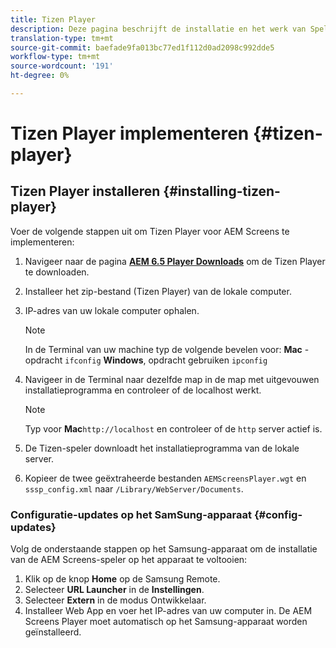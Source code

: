 ```yaml
---
title: Tizen Player
description: Deze pagina beschrijft de installatie en het werk van Speler Tizen.
translation-type: tm+mt
source-git-commit: baefade9fa013bc77ed1f112d0ad2098c992dde5
workflow-type: tm+mt
source-wordcount: '191'
ht-degree: 0%

---
```



# Tizen Player implementeren {#tizen-player}

## Tizen Player installeren {#installing-tizen-player}

Voer de volgende stappen uit om Tizen Player voor AEM Screens te implementeren:

1. Navigeer naar de pagina [**AEM 6.5 Player Downloads**](https://download.macromedia.com/screens/) om de Tizen Player te downloaden.

1. Installeer het zip-bestand (Tizen Player) van de lokale computer.

1. IP-adres van uw lokale computer ophalen.

   >[!NOTE]
   >In de Terminal van uw machine typ de volgende bevelen voor:
   >**Mac** -opdracht `ifconfig`
   >**Windows**, opdracht gebruiken `ipconfig`

1. Navigeer in de Terminal naar dezelfde map in de map met uitgevouwen installatieprogramma en controleer of de localhost werkt.

   >[!NOTE]
   >Typ voor **Mac**`http://localhost` en controleer of de `http` server actief is.

1. De Tizen-speler downloadt het installatieprogramma van de lokale server.

1. Kopieer de twee geëxtraheerde bestanden `AEMScreensPlayer.wgt` en `sssp_config.xml` naar `/Library/WebServer/Documents`.

### Configuratie-updates op het SamSung-apparaat {#config-updates}

Volg de onderstaande stappen op het Samsung-apparaat om de installatie van de AEM Screens-speler op het apparaat te voltooien:

1. Klik op de knop **Home** op de Samsung Remote.
1. Selecteer **URL Launcher** in de **Instellingen**.
1. Selecteer **Extern** in de modus Ontwikkelaar.
1. Installeer Web App en voer het IP-adres van uw computer in.
De AEM Screens Player moet automatisch op het Samsung-apparaat worden geïnstalleerd.


